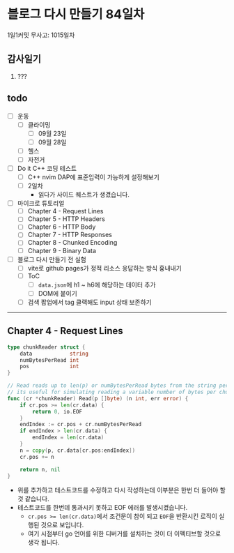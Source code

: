 # 블로그 다시 만들기 84일차

1일1커밋 무사고: 1015일차

## 감사일기

1. ???

## todo

- [ ] 운동
  - [ ] 클라이밍
    - [ ] 09월 23일
    - [ ] 09월 28일
  - [ ] 헬스
  - [ ] 자전거
- [ ] Do it C++ 코딩 테스트
  - [ ] C++ nvim DAP에 표준입력이 가능하게 설정해보기
  - [ ] 2일차
    - 읽다가 사이드 퀘스트가 생겼습니다.
- [ ] 마이크로 튜토리얼
  - [ ] Chapter 4 - Request Lines
  - [ ] Chapter 5 - HTTP Headers
  - [ ] Chapter 6 - HTTP Body
  - [ ] Chapter 7 - HTTP Responses
  - [ ] Chapter 8 - Chunked Encoding
  - [ ] Chapter 9 - Binary Data
- [ ] 블로그 다시 만들기 전 실험
  - [ ] vite로 github pages가 정적 리소스 응답하는 방식 흉내내기
  - [ ] ToC
    - [ ] `data.json`에 h1 ~ h6에 해당하는 데이터 추가
    - [ ] DOM에 붙이기
  - [ ] 검색 팝업에서 tag 클랙해도 input 상태 보존하기

---

## Chapter 4 - Request Lines

```go
type chunkReader struct {
	data            string
	numBytesPerRead int
	pos             int
}

// Read reads up to len(p) or numBytesPerRead bytes from the string per call
// its useful for simulating reading a variable number of bytes per chunk from a network connection
func (cr *chunkReader) Read(p []byte) (n int, err error) {
	if cr.pos >= len(cr.data) {
		return 0, io.EOF
	}
	endIndex := cr.pos + cr.numBytesPerRead
	if endIndex > len(cr.data) {
		endIndex = len(cr.data)
	}
	n = copy(p, cr.data[cr.pos:endIndex])
	cr.pos += n

	return n, nil
}
```

- 위를 추가하고 테스트코드를 수정하고 다시 작성하는데 이부분은 한번 더 들어야 할 것 같습니다.
- 테스트코드를 한번데 통과시키 못하고 EOF 에러를 발생시켰습니다.
  - `cr.pos >= len(cr.data)`에서 조건문이 참이 되고 `EOF`을 반환시킨 로직이 실행된 것으로 보입니다.
  - 여기 시점부터 go 언어를 위한 디버거를 설치하는 것이 더 이펙티브할 것으로 생각 됩니다.
